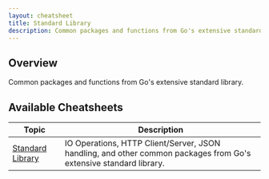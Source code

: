```yaml
---
layout: cheatsheet
title: Standard Library
description: Common packages and functions from Go's extensive standard library
---
```


## Overview

Common packages and functions from Go's extensive standard library.

## Available Cheatsheets

<table>
  <thead>
    <tr>
      <th>Topic</th>
      <th>Description</th>
    </tr>
  </thead>
  <tbody>
    <tr>
      <td><a href="{{ '/standard-library/standard-library' | relative_url }}">Standard Library</a></td>
      <td>IO Operations, HTTP Client/Server, JSON handling, and other common packages from Go's extensive standard library.</td>
    </tr>
  </tbody>
</table>
